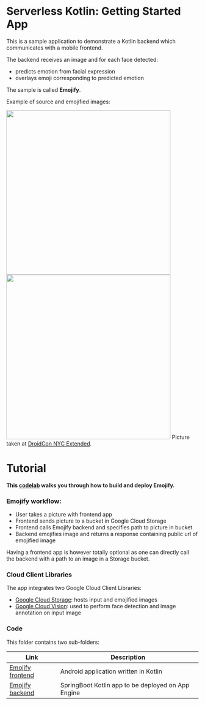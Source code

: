 Serverless Kotlin: Getting Started App
===

This is a sample application to demonstrate a Kotlin backend which communicates with a mobile frontend.

The backend receives an image and for each face detected:
* predicts emotion from facial expression
* overlays emoji corresponding to predicted emotion

The sample is called **Emojify**.

Example of source and emojified images:

<image src="screenshots/meetup.jpg" width="430px"/> <image src="screenshots/emojified-meetup.jpg" width="430px"/>
Picture taken at [DroidCon NYC Extended](https://dcnyc-extended-2018.splashthat.com/).

# Tutorial

**This [codelab](https://g.co/codelabs/emojify) walks you through how to build and deploy Emojify.**

### Emojify workflow:
* User takes a picture with frontend app
* Frontend sends picture to a bucket in Google Cloud Storage
* Frontend calls Emojify backend and specifies path to picture in bucket
* Backend emojifies image and returns a response containing public url of emojified image

Having a frontend app is however totally optional as one can directly call the backend with a path to an image in a Storage bucket.

### Cloud Client Libraries
The app integrates two Google Cloud Client Libraries:
* [Google Cloud Storage](https://cloud.google.com/storage): hosts input and emojified images
* [Google Cloud Vision](https://cloud.google.com/vision): used to perform face detection and image annotation on input image

### Code
This folder contains two sub-folders:

|Link|Description|
|---|---|
|[Emojify frontend](frontend/)|Android application written in Kotlin|
|[Emojify backend](backend/)|SpringBoot Kotlin app to be deployed on App Engine|
